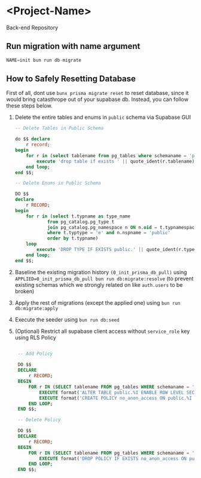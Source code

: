 # \<Project-Name\>
Back-end Repository

## Run migration with name argument
```js
NAME=init bun run db-migrate
```

## How to Safely Resetting Database
First of all, dont use `bunx prisma migrate reset` to reset database, since it would bring catasthrope out of your supabase db. Instead, you can follow these steps below.

1. Delete the entire tables and enums in `public` schema via Supabase GUI
    ```sql
    -- Delete Tables in Public Schema

    do $$ declare
        r record;
    begin
        for r in (select tablename from pg_tables where schemaname = 'public') loop
            execute 'drop table if exists ' || quote_ident(r.tablename) || ' cascade';
        end loop;
    end $$;

    -- Delete Enums in Public Schema

    DO $$
    declare
        r RECORD;
    begin
        for r in (select t.typname as type_name
                from pg_catalog.pg_type t
                join pg_catalog.pg_namespace n ON n.oid = t.typnamespace
                where t.typtype = 'e' and n.nspname = 'public'
                order by t.typname)
        loop
            execute 'DROP TYPE IF EXISTS public.' || quote_ident(r.type_name) || ' CASCADE';
        end loop;
    end $$;
    ```
2. Baseline the existing migration history `(0_init_prisma_db_pull)` using `APPLIED=0_init_prisma_db_pull bun run db:migrate:resolve` (to prevent existing schemas which we strongly related on like `auth.users` to be broken)

3. Apply the rest of migrations (except the applied one) using `bun run db:migrate:apply`

4. Execute the seeder using `bun run db:seed`
   
5. (Optional) Restrict all supabase client access without `service_role` key using RLS Policy
   ```sql

    -- Add Policy
    
    DO $$ 
    DECLARE
        r RECORD;
    BEGIN
        FOR r IN (SELECT tablename FROM pg_tables WHERE schemaname = 'public') LOOP
            EXECUTE format('ALTER TABLE public.%I ENABLE ROW LEVEL SECURITY;', r.tablename);
            EXECUTE format('CREATE POLICY no_anon_access ON public.%I AS PERMISSIVE FOR ALL TO anon, authenticated USING (false);', r.tablename);
        END LOOP;
    END $$;

    -- Delete Policy

    DO $$ 
    DECLARE
        r RECORD;
    BEGIN
        FOR r IN (SELECT tablename FROM pg_tables WHERE schemaname = 'public') LOOP
            EXECUTE format('DROP POLICY IF EXISTS no_anon_access ON public.%I;', r.tablename);
        END LOOP;
    END $$;

   ```

